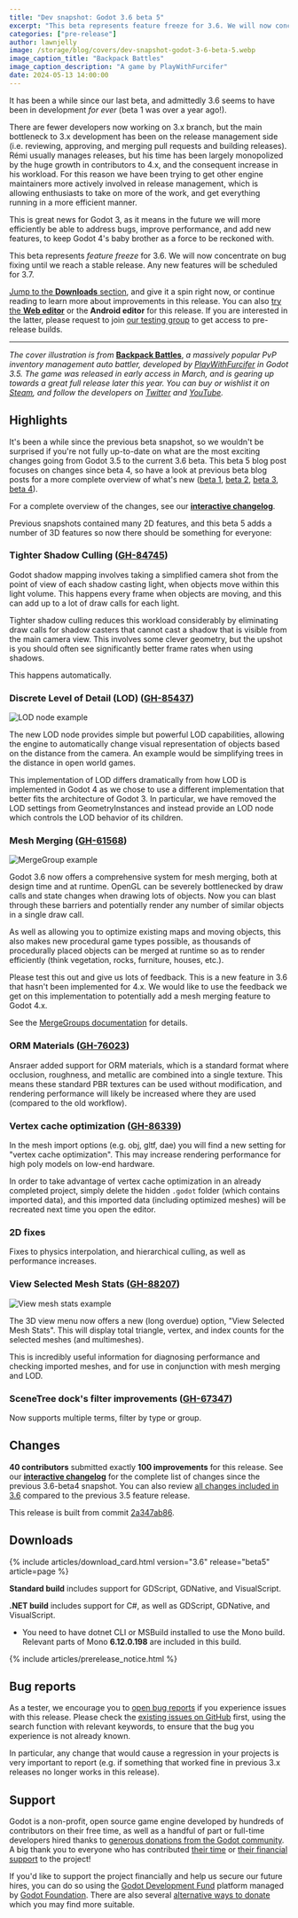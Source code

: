 ```yaml
---
title: "Dev snapshot: Godot 3.6 beta 5"
excerpt: "This beta represents feature freeze for 3.6. We will now concentrate on bug fixing until we reach stable."
categories: ["pre-release"]
author: lawnjelly
image: /storage/blog/covers/dev-snapshot-godot-3-6-beta-5.webp
image_caption_title: "Backpack Battles"
image_caption_description: "A game by PlayWithFurcifer"
date: 2024-05-13 14:00:00
---
```


It has been a while since our last beta, and admittedly 3.6 seems to have been in development *for ever* (beta 1 was over a year ago!).

There are fewer developers now working on 3.x branch, but the main bottleneck to 3.x development has been on the release management side (i.e. reviewing, approving, and merging pull requests and building releases). Rémi usually manages releases, but his time has been largely monopolized by the huge growth in contributors to 4.x, and the consequent increase in his workload. For this reason we have been trying to get other engine maintainers more actively involved in release management, which is allowing enthusiasts to take on more of the work, and get everything running in a more efficient manner.

This is great news for Godot 3, as it means in the future we will more efficiently be able to address bugs, improve performance, and add new features, to keep Godot 4's baby brother as a force to be reckoned with.

This beta represents *feature freeze* for 3.6. We will now concentrate on bug fixing until we reach a stable release. Any new features will be scheduled for 3.7.

[Jump to the **Downloads** section](#downloads), and give it a spin right now, or continue reading to learn more about improvements in this release. You can also [try the **Web editor**](https://editor.godotengine.org/releases/3.6.beta5/) or the **Android editor** for this release. If you are interested in the latter, please request to join [our testing group](https://groups.google.com/g/godot-testers) to get access to pre-release builds.

---

*The cover illustration is from* [**Backpack Battles**](https://store.steampowered.com/app/2427700/Backpack_Battles/?curator_clanid=41324400), *a massively popular PvP inventory management auto battler, developed by [PlayWithFurcifer](https://www.youtube.com/@playwithfurcifer) in Godot 3.5. The game was released in early access in March, and is gearing up towards a great full release later this year. You can buy or wishlist it on [Steam](https://store.steampowered.com/app/2427700/Backpack_Battles/?curator_clanid=41324400), and follow the developers on [Twitter](https://twitter.com/TweetFurcifer) and [YouTube](https://www.youtube.com/@playwithfurcifer).*

## Highlights

It's been a while since the previous beta snapshot, so we wouldn't be surprised if you're not fully up-to-date on what are the most exciting changes going from Godot 3.5 to the current 3.6 beta. This beta 5 blog post focuses on changes since beta 4, so have a look at previous beta blog posts for a more complete overview of what's new ([beta 1](/article/dev-snapshot-godot-3-6-beta-1/), [beta 2](/article/dev-snapshot-godot-3-6-beta-2/), [beta 3](/article/dev-snapshot-godot-3-6-beta-3/), [beta 4](/article/dev-snapshot-godot-3-6-beta-4/)).

For a complete overview of the changes, see our [**interactive changelog**](https://godotengine.github.io/godot-interactive-changelog/#3.6).

Previous snapshots contained many 2D features, and this beta 5 adds a number of 3D features so now there should be something for everyone:

### Tighter Shadow Culling ([GH-84745](https://github.com/godotengine/godot/pull/84745))

Godot shadow mapping involves taking a simplified camera shot from the point of view of each shadow casting light, when objects move within this light volume. This happens every frame when objects are moving, and this can add up to a lot of draw calls for each light.

Tighter shadow culling reduces this workload considerably by eliminating draw calls for shadow casters that cannot cast a shadow that is visible from the main camera view. This involves some clever geometry, but the upshot is you should often see significantly better frame rates when using shadows.

This happens automatically.

### Discrete Level of Detail (LOD) ([GH-85437](https://github.com/godotengine/godot/pull/85437))

![LOD node example](/storage/blog/godot-3.6/lod_node_scene.webp)

The new LOD node provides simple but powerful LOD capabilities, allowing the engine to automatically change visual representation of objects based on the distance from the camera. An example would be simplifying trees in the distance in open world games.

This implementation of LOD differs dramatically from how LOD is implemented in Godot 4 as we chose to use a different implementation that better fits the architecture of Godot 3. In particular, we have removed the LOD settings from GeometryInstances and instead provide an LOD node which controls the LOD behavior of its children.

### Mesh Merging ([GH-61568](https://github.com/godotengine/godot/pull/61568))

![MergeGroup example](/storage/blog/godot-3.6/merge_group_house.webp)

Godot 3.6 now offers a comprehensive system for mesh merging, both at design time and at runtime. OpenGL can be severely bottlenecked by draw calls and state changes when drawing lots of objects. Now you can blast through these barriers and potentially render any number of similar objects in a single draw call.

As well as allowing you to optimize existing maps and moving objects, this also makes new procedural game types possible, as thousands of procedurally placed objects can be merged at runtime so as to render efficiently (think vegetation, rocks, furniture, houses, etc.).

Please test this out and give us lots of feedback. This is a new feature in 3.6 that hasn't been implemented for 4.x. We would like to use the feedback we get on this implementation to potentially add a mesh merging feature to Godot 4.x.

See the [MergeGroups documentation](https://docs.godotengine.org/en/3.6/tutorials/3d/merge_groups.html) for details.

### ORM Materials ([GH-76023](https://github.com/godotengine/godot/pull/76023))

Ansraer added support for ORM materials, which is a standard format where occlusion, roughness, and metallic are combined into a single texture. This means these standard PBR textures can be used without modification, and rendering performance will likely be increased where they are used (compared to the old workflow).

### Vertex cache optimization ([GH-86339](https://github.com/godotengine/godot/pull/86339))

In the mesh import options (e.g. obj, gltf, dae) you will find a new setting for "vertex cache optimization". This may increase rendering performance for high poly models on low-end hardware.

In order to take advantage of vertex cache optimization in an already completed project, simply delete the hidden `.godot` folder (which contains imported data), and this imported data (including optimized meshes) will be recreated next time you open the editor.

### 2D fixes

Fixes to physics interpolation, and hierarchical culling, as well as performance increases.

### View Selected Mesh Stats ([GH-88207](https://github.com/godotengine/godot/pull/88207))

![View mesh stats example](/storage/blog/godot-3.6/view_mesh_stats.webp)

The 3D view menu now offers a new (long overdue) option, "View Selected Mesh Stats". This will display total triangle, vertex, and index counts for the selected meshes (and multimeshes).

This is incredibly useful information for diagnosing performance and checking imported meshes, and for use in conjunction with mesh merging and LOD.

### SceneTree dock's filter improvements ([GH-67347](https://github.com/godotengine/godot/pull/67347))

Now supports multiple terms, filter by type or group.

## Changes

**40 contributors** submitted exactly **100 improvements** for this release. See our [**interactive changelog**](https://godotengine.github.io/godot-interactive-changelog/#3.6-beta5) for the complete list of changes since the previous 3.6-beta4 snapshot. You can also review [all changes included in 3.6](https://godotengine.github.io/godot-interactive-changelog/#3.6) compared to the previous 3.5 feature release.

This release is built from commit [2a347ab86](https://github.com/godotengine/godot/commit/2a347ab8671e51ee02299d333a9d37f7784c3e28).

## Downloads

{% include articles/download_card.html version="3.6" release="beta5" article=page %}

**Standard build** includes support for GDScript, GDNative, and VisualScript.

**.NET build** includes support for C#, as well as GDScript, GDNative, and VisualScript.
- You need to have dotnet CLI or MSBuild installed to use the Mono build. Relevant parts of Mono **6.12.0.198** are included in this build.

{% include articles/prerelease_notice.html %}

## Bug reports

As a tester, we encourage you to [open bug reports](https://github.com/godotengine/godot/issues) if you experience issues with this release. Please check the [existing issues on GitHub](https://github.com/godotengine/godot/issues) first, using the search function with relevant keywords, to ensure that the bug you experience is not already known.

In particular, any change that would cause a regression in your projects is very important to report (e.g. if something that worked fine in previous 3.x releases no longer works in this release).

## Support

Godot is a non-profit, open source game engine developed by hundreds of contributors on their free time, as well as a handful of part or full-time developers hired thanks to [generous donations from the Godot community](https://fund.godotengine.org/). A big thank you to everyone who has contributed [their time](https://github.com/godotengine/godot/blob/master/AUTHORS.md) or [their financial support](https://github.com/godotengine/godot/blob/master/DONORS.md) to the project!

If you'd like to support the project financially and help us secure our future hires, you can do so using the [Godot Development Fund](https://fund.godotengine.org/) platform managed by [Godot Foundation](https://godot.foundation/). There are also several [alternative ways to donate](/donate) which you may find more suitable.
